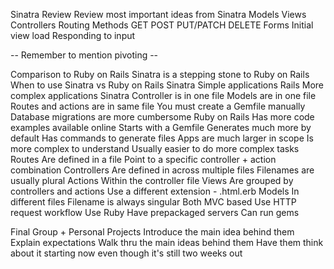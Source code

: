 

Sinatra Review
Review most important ideas from Sinatra
Models
Views
Controllers
Routing
Methods
GET
POST
PUT/PATCH
DELETE
Forms
Initial view load
Responding to input

-- Remember to mention pivoting --


Comparison to Ruby on Rails
Sinatra is a stepping stone to Ruby on Rails
When to use Sinatra vs Ruby on Rails
Sinatra
Simple applications
Rails
More complex applications
Sinatra
Controller is in one file
Models are in one file
Routes and actions are in same file
You must create a Gemfile manually
Database migrations are more cumbersome
Ruby on Rails
Has more code examples available online
Starts with a Gemfile
Generates much more by default
Has commands to generate files
Apps are much larger in scope
Is more complex to understand
Usually easier to do more complex tasks
Routes
Are defined in a file
Point to a specific controller + action combination
Controllers
Are defined in across multiple files
Filenames are usually plural
Actions
Within the controller file
Views
Are grouped by controllers and actions
Use a different extension - .html.erb
Models
In different files
Filename is always singular
Both
MVC based
Use HTTP request workflow
Use Ruby
Have prepackaged servers
Can run gems


Final Group + Personal Projects
Introduce the main idea behind them
Explain expectations
Walk thru the main ideas behind them
Have them think about it starting now even though it's still two weeks out


